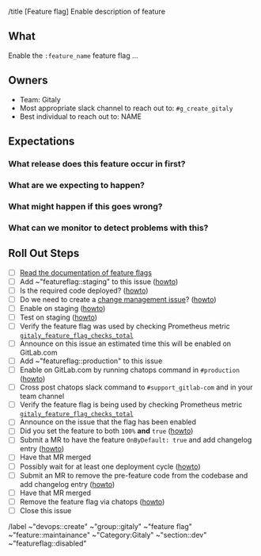 /title [Feature flag] Enable description of feature

## What

Enable the `:feature_name` feature flag ...

## Owners

- Team: Gitaly
- Most appropriate slack channel to reach out to: `#g_create_gitaly`
- Best individual to reach out to: NAME

## Expectations

### What release does this feature occur in first?

### What are we expecting to happen?

### What might happen if this goes wrong?

### What can we monitor to detect problems with this?

<!--

Which dashboards from https://dashboards.gitlab.net are most relevant?
Usually you'd just like a link to the method you're changing in the
dashboard at:

https://dashboards.gitlab.net/d/000000199/gitaly-feature-status

I.e.

1. Open that URL
2. Change "method" to your feature, e.g. UserDeleteTag
3. Copy/paste the URL & change gprd to gstd to monitor staging as well as prod

-->

## Roll Out Steps

- [ ] [Read the documentation of feature flags](https://gitlab.com/gitlab-org/gitaly/-/blob/master/doc/PROCESS.md#feature-flags)
- [ ] Add ~"featureflag::staging" to this issue ([howto](https://gitlab.com/gitlab-org/gitaly/-/blob/master/doc/PROCESS.md#feature-flag-labels))
- [ ] Is the required code deployed? ([howto](https://gitlab.com/gitlab-org/gitaly/-/blob/master/doc/PROCESS.md#is-the-required-code-deployed))
- [ ] Do we need to create a [change management issue](https://about.gitlab.com/handbook/engineering/infrastructure/change-management/#feature-flags-and-the-change-management-process)? ([howto](https://gitlab.com/gitlab-org/gitaly/-/blob/master/doc/PROCESS.md#do-we-need-a-change-management-issue))
- [ ] Enable on staging ([howto](https://gitlab.com/gitlab-org/gitaly/-/blob/master/doc/PROCESS.md#enable-on-staging))
- [ ] Test on staging ([howto](https://gitlab.com/gitlab-org/gitaly/-/blob/master/doc/PROCESS.md#test-on-staging))
- [ ] Verify the feature flag was used by checking Prometheus metric [`gitaly_feature_flag_checks_total`](https://prometheus.gstg.gitlab.net/graph?g0.expr=sum%20by%20(flag)%20(rate(gitaly_feature_flag_checks_total%5B5m%5D))&g0.tab=1&g0.stacked=0&g0.range_input=1h)
- [ ] Announce on this issue an estimated time this will be enabled on GitLab.com
- [ ] Add ~"featureflag::production" to this issue
- [ ] Enable on GitLab.com by running chatops command in `#production` ([howto](https://gitlab.com/gitlab-org/gitaly/-/blob/master/doc/PROCESS.md#enable-in-production))
- [ ] Cross post chatops slack command to `#support_gitlab-com` and in your team channel
- [ ] Verify the feature flag is being used by checking Prometheus metric [`gitaly_feature_flag_checks_total`](https://prometheus.gprd.gitlab.net/graph?g0.expr=sum%20by%20(flag)%20(rate(gitaly_feature_flag_checks_total%5B5m%5D))&g0.tab=1&g0.stacked=0&g0.range_input=1h)
- [ ] Announce on the issue that the flag has been enabled
- [ ] Did you set the feature to both `100%` **and** `true` ([howto](https://gitlab.com/gitlab-org/gitaly/-/blob/master/doc/PROCESS.md#enable-in-production))
- [ ] Submit a MR to have the feature `OnByDefault: true` and add changelog entry ([howto](https://gitlab.com/gitlab-org/gitaly/-/blob/master/doc/PROCESS.md#feature-lifecycle-after-it-is-live))
- [ ] Have that MR merged
- [ ] Possibly wait for at least one deployment cycle ([howto](https://gitlab.com/gitlab-org/gitaly/-/blob/master/doc/PROCESS.md#two-phase-ruby-to-go-rollouts))
- [ ] Submit an MR to remove the pre-feature code from the codebase and add changelog entry ([howto](https://gitlab.com/gitlab-org/gitaly/-/blob/master/doc/PROCESS.md#feature-lifecycle-after-it-is-live))
- [ ] Have that MR merged
- [ ] Remove the feature flag via chatops ([howto](https://gitlab.com/gitlab-org/gitaly/-/blob/master/doc/PROCESS.md#remove-the-feature-flag-via-chatops))
- [ ] Close this issue

/label ~"devops::create" ~"group::gitaly" ~"feature flag" ~"feature::maintainance" ~"Category:Gitaly" ~"section::dev" ~"featureflag::disabled"
